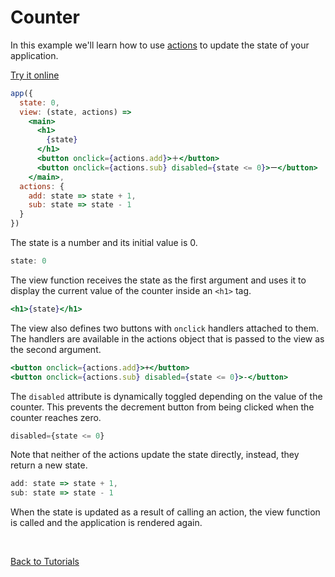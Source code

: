 # Counter

In this example we'll learn how to use [actions](/docs/actions.md) to update the state of your application.

[Try it online](https://codepen.io/hyperapp/pen/zNxZLP?editors=0010)

```jsx
app({
  state: 0,
  view: (state, actions) =>
    <main>
      <h1>
        {state}
      </h1>
      <button onclick={actions.add}>＋</button>
      <button onclick={actions.sub} disabled={state <= 0}>ー</button>
    </main>,
  actions: {
    add: state => state + 1,
    sub: state => state - 1
  }
})
```

The state is a number and its initial value is 0.

```jsx
state: 0
```

The view function receives the state as the first argument and uses it to display the current value of the counter inside an `<h1>` tag.

```jsx
<h1>{state}</h1>
```

The view also defines two buttons with `onclick` handlers attached to them. The handlers are available in the actions object that is passed to the view as the second argument.

```jsx
<button onclick={actions.add}>+</button>
<button onclick={actions.sub} disabled={state <= 0}>-</button>
```

The `disabled` attribute is dynamically toggled depending on the value of the counter. This prevents the decrement button from being clicked when the counter reaches zero.

```jsx
disabled={state <= 0}
```

Note that neither of the actions update the state directly, instead, they return a new state.

```jsx
add: state => state + 1,
sub: state => state - 1
```

When the state is updated as a result of calling an action, the view function is called and the application is rendered again.

<br/>

[Back to Tutorials](/docs/tutorials.md)
